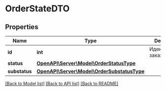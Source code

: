 # OrderStateDTO

## Properties
Name | Type | Description | Notes
------------ | ------------- | ------------- | -------------
**id** | **int** | Идентификатор заказа. | 
**status** | [**OpenAPI\Server\Model\OrderStatusType**](OrderStatusType.md) |  | 
**substatus** | [**OpenAPI\Server\Model\OrderSubstatusType**](OrderSubstatusType.md) |  | [optional] 

[[Back to Model list]](../README.md#documentation-for-models) [[Back to API list]](../README.md#documentation-for-api-endpoints) [[Back to README]](../README.md)


